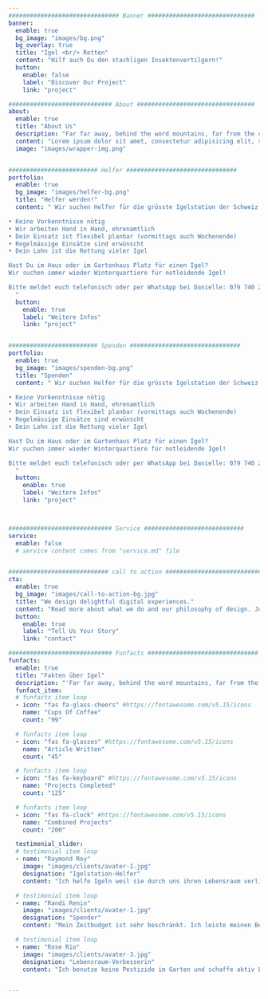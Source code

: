 ```yaml
---
############################### Banner ##############################
banner:
  enable: true
  bg_image: "images/bg.png"
  bg_overlay: true
  title: "Igel <br/> Retten"
  content: "Hilf auch Du den stachligen Insektenvertilgern!"
  button:
    enable: false
    label: "Discover Our Project"
    link: "project"

############################# About #################################
about:
  enable: true
  title: "About Us"
  description: "Far far away, behind the word mountains, far from the countries Vokalia and Consonantia, there live the blind texts. Separated they live in Bookmarksgrove right at the coast of the Semantics"
  content: "Lorem ipsum dolor sit amet, consectetur adipisicing elit, sed do eiusmod tempor incididunt ut labore et dolore magna aliqua. Ut enim ad minim veniam, quis nostrud exercitation ullamco laboris nisi ut aliquip ex ea commodo consequat. Duis aute irure dolor in reprehenderit in voluptate velit esse cillum dolore eu fugiat nulla pariatur. Excepteur sint occaecat cupidatat non proident, sunt in culpa qui officia deserunt mollit anim id."
  image: "images/wrapper-img.png"


######################### Helfer ###############################
portfolio:
  enable: true
  bg_image: "images/helfer-bg.png"
  title: "Helfer werden!"
  content: " Wir suchen Helfer für die grösste Igelstation der Schweiz: füttern, shoppen geben, misten!

• Keine Vorkenntnisse nötig
• Wir arbeiten Hand in Hand, ehrenamtlich
• Dein Einsatz ist flexibel planbar (vormittags auch Wochenende) 
• Regelmässige Einsätze sind erwünscht
• Dein Lohn ist die Rettung vieler Igel

Hast Du im Haus oder im Gartenhaus Platz für einen Igel? 
Wir suchen immer wieder Winterquartiere für notleidende Igel!

Bitte meldet euch telefonisch oder per WhatsApp bei Danielle: 079 740 26 31
  "
  button:
    enable: true
    label: "Weitere Infos"
    link: "project"


######################### Spenden ###############################
portfolio:
  enable: true
  bg_image: "images/spenden-bg.png"
  title: "Spenden"
  content: " Wir suchen Helfer für die grösste Igelstation der Schweiz: füttern, shoppen geben, misten!

• Keine Vorkenntnisse nötig
• Wir arbeiten Hand in Hand, ehrenamtlich
• Dein Einsatz ist flexibel planbar (vormittags auch Wochenende) 
• Regelmässige Einsätze sind erwünscht
• Dein Lohn ist die Rettung vieler Igel

Hast Du im Haus oder im Gartenhaus Platz für einen Igel? 
Wir suchen immer wieder Winterquartiere für notleidende Igel!

Bitte meldet euch telefonisch oder per WhatsApp bei Danielle: 079 740 26 31
  "
  button:
    enable: true
    label: "Weitere Infos"
    link: "project"



############################# Service ############################
service:
  enable: false
  # service content comes from "service.md" file


############################ call to action ###########################
cta:
  enable: true
  bg_image: "images/call-to-action-bg.jpg"
  title: "We design delightful digital experiences."
  content: "Read more about what we do and our philosophy of design. Judge for yourself The work and results <br> we’ve achieved for other clients, and meet our highly experienced Team who just love to design."
  button:
    enable: true
    label: "Tell Us Your Story"
    link: "contact"

############################# Funfacts ###############################
funfacts:
  enable: true
  title: "Fakten über Igel"
  description: "'Far far away, behind the word mountains, far from the countries Vokalia and Consonantia, <br> there live the blind texts. Separated they live in Bookmarksgrove right at the coast of the Semantics'"
  funfact_item:
  # funfacts item loop
  - icon: "fas fa-glass-cheers" #https://fontawesome.com/v5.15/icons
    name: "Cups Of Coffee"
    count: "99"

  # funfacts item loop
  - icon: "fas fa-glasses" #https://fontawesome.com/v5.15/icons
    name: "Article Written"
    count: "45"

  # funfacts item loop
  - icon: "fas fa-keyboard" #https://fontawesome.com/v5.15/icons
    name: "Projects Completed"
    count: "125"

  # funfacts item loop
  - icon: "fas fa-clock" #https://fontawesome.com/v5.15/icons
    name: "Combined Projects"
    count: "200"

  testimonial_slider:
  # testimonial item loop
  - name: "Raymond Roy"
    image: "images/clients/avater-1.jpg"
    designation: "Igelstation-Helfer"
    content: "Ich helfe Igeln weil sie durch uns ihren Lebensraum verlieren"

  # testimonial item loop
  - name: "Randi Renin"
    image: "images/clients/avater-1.jpg"
    designation: "Spender"
    content: "Mein Zeitbudget ist sehr beschränkt. Ich leiste meinen Beitrag über regelmässige Spenden, damit verletzte Igel medizinisch behandelt werden können und genug zu fressen bekommen"

  # testimonial item loop
  - name: "Rose Rio"
    image: "images/clients/avater-3.jpg"
    designation: "Lebensraum-Verbesserin"
    content: "Ich benutze keine Pestizide im Garten und schaffe aktiv Lebensraum mit einer naturnahen Gestaltung. Ausserdem habe ich zwei bewohnte Igelhäuser!"


---
```

